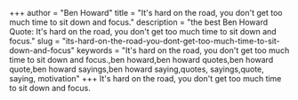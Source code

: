 +++
author = "Ben Howard"
title = "It's hard on the road, you don't get too much time to sit down and focus."
description = "the best Ben Howard Quote: It's hard on the road, you don't get too much time to sit down and focus."
slug = "its-hard-on-the-road-you-dont-get-too-much-time-to-sit-down-and-focus"
keywords = "It's hard on the road, you don't get too much time to sit down and focus.,ben howard,ben howard quotes,ben howard quote,ben howard sayings,ben howard saying,quotes, sayings,quote, saying, motivation"
+++
It's hard on the road, you don't get too much time to sit down and focus.
